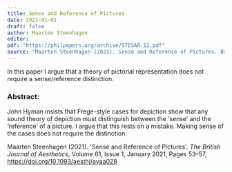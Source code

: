 ```yaml
---
title: Sense and Reference of Pictures
date: 2021-01-01
draft: false
author: Maarten Steenhagen
editor: 
pdf: "https://philpapers.org/archive/STESAR-12.pdf"
source: "Maarten Steenhagen (2021). Sense and Reference of Pictures. British Journal of Aesthetics."
---
```


In this paper I argue that a theory of pictorial representation does not require a sense/reference distinction.

### Abstract:

John Hyman insists that Frege-style cases for depiction show that any sound theory of depiction must distinguish between the ‘sense’ and the ‘reference’ of a picture. I argue that this rests on a mistake. Making sense of the cases does not require the distinction.

Maarten Steenhagen (2021). 'Sense and Reference of Pictures'. _The British Journal of Aesthetics_, Volume 61, Issue 1, January 2021, Pages 53–57, https://doi.org/10.1093/aesthj/ayaa028
